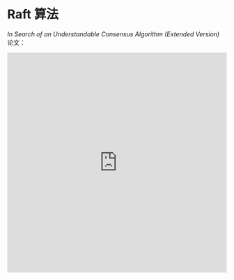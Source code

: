 # Raft 算法

*In Search of an Understandable Consensus Algorithm (Extended Version)* 论文：

<iframe src="https://raft.github.io/raft.pdf#toolbar=0&navpanes=0&statusbar=0&view=FitH" width="100%" style="aspect-ratio: 1/1; border: none"/>

## 拜占庭将军问题

::: tip 拜占庭将军问题
假设多位拜占庭将军中没有叛军，信使的信息可靠但有可能被暗杀的情况下，将军们如何达成是否要进攻的一致性决定？
:::

解决方案大致可以理解成：先在所有的将军中选出一个大将军，用来做出所有的决定。

举例如下：假如现在一共有 3 个将军 A，B 和 C，每个将军都有一个随机时间的倒计时器，倒计时一结束，这个将军就把自己当成大将军候选人，然后派信使传递选举投票的信息给将军 B 和 C，如果将军 B 和 C 还没有把自己当作候选人（自己的倒计时还没有结束），并且没有把选举票投给其他人，它们就会把票投给将军 A，信使回到将军 A 时，将军 A 知道自己收到了足够的票数，成为大将军。在有了大将军之后，是否需要进攻就由大将军 A 决定，然后再去派信使通知另外两个将军，自己已经成为了大将军。如果一段时间还没收到将军 B 和 C 的回复（信使可能会被暗杀），那就再重派一个信使，直到收到回复。

## 复制状态机

复制状态机的核心思想：**相同的初始状态 + 相同的输入 = 相同的结束状态**

![](/distribution/2025-04-26_23-33-05.png)

多个节点上，从相同的初始状态开始，执行相同的一串命令，产生相同的最终状态。

::: tip
在 Raft 中，Leader 将客户端请求（Command）封装到一个个 log entry 中，将这些 log entries 复制到所有 follower 节点，然后大家按相同顺序应用 log entries 中的 command，根据复制状态机的理论，大家的结束状态肯定是一致的。
:::

把复制状态机需要同步的数据量按大小进行分类，它们分别适合不同类型的共识算法：

1. 数据量非常小，如集群成员信息、配置文件、分布式锁、小容量分布式任务队列。可以采用无 Leader 的共识算法（如 **Basic Paxos**），实现有 Chubby、ZooKeeper 等。

![](/distribution/2025-04-28_19-18-23.png)

2. 数据量比较大但可以拆分为不相干的各部分，如大规模存储系统。可以采用有 Leader 的共识算法（如 **Multi Paxos**、**Raft**），实现有 GFS、HDFS 等。

![](/distribution/2025-04-28_19-19-18.png)

3. 不仅数据量大，数据之间还存在关联，这时一个共识算法集群容纳不了所有的数据。这种情况下，就要把数据分片到多个状态机中，状态机之间通过 **两阶段提交** 来保证一致性。这类场景主要是一些如 Spanner、OceanBase、TiDB 等支持分布式事务的分布式数据库。它们通常会对 Paxos 或 Raft 等共识算法进行一定的改造，来满足事务级的要求。

![](/distribution/2025-04-28_19-21-49.png)

## 共识算法

共识是可容错系统中的一个基本问题：即使面对故障，服务器也可以在共享状态上达成一致。

共识算法允许一组节点像一个整体一样一起工作，即使其中的一些节点出现故障也能够继续工作下去，其正确性主要是源于复制状态机的性质：一组 Server 的状态机计算相同状态的副本，即使有一部分的 Server 宕机了它们仍然能够继续运行。

**我们使用共识算法，就是为了实现复制状态机。**

一般通过使用复制日志来实现复制状态机。

每个 Server 存储着一份包括命令序列的日志文件，状态机会按顺序执行这些命令。因为每个日志包含相同的命令，并且顺序也相同，所以每个状态机处理相同的命令序列。由于状态机是确定性的，所以处理相同的状态，得到相同的输出。因此共识算法的工作就是 **保持复制日志的一致性**。

服务器上的共识模块从客户端接收命令并将它们添加到日志中。它与其他服务器上的共识模块通信，以确保即使某些服务器发生故障，每个日志最终包含相同顺序的请求。一旦命令被正确地复制，它们就被称为已提交。每个服务器的状态机按照日志顺序处理已提交的命令，并将输出返回给客户端，因此，这些服务器形成了一个单一的、高度可靠的状态机。

适用于实际系统的共识算法通常具有以下特性：

* **安全**：确保在非拜占庭条件（也就是上文中提到的简易版拜占庭）下的安全性，包括网络延迟、网络分区、丢包、重复发送、乱序问题，无法解决拜占庭问题（如存储不可靠、消息错误）。
* **高可用**：只要大多数服务器都是可操作的，并且可以相互通信，也可以与客户端进行通信，那么这些服务器就可以看作完全功能可用的。在集群中大多数服务器响应，命令就可以完成，不会被少数运行缓慢的服务器来影响整体系统性能。因此，一个典型的由五台服务器组成的集群可以容忍任何两台服务器端故障。假设服务器因停止而发生故障；它们稍后可能会从稳定存储上的状态中恢复并重新加入集群。
* **一致性不依赖时序**：错误的时钟和极端的消息延迟，在最坏的情况下也只会造成可用性问题，而不会产生一致性问题。这一点是共识算法的优势，因为共识算法不受硬件影响，不会因外部因素造成错误。但也造成了一些限制，让共识算法受网络影响很大，在异地容灾场景下，共识算法的支持性比较差。

Raft 区分于其他共识算法的三个特征：

* **Strong Leader**：在 Raft 中，**日志只能从 Leader 流向其他服务器**。这简化了复制日志的管理，使得 Raft 更容易理解。
* **Leader Election**：Raft **使用随机计时器进行 Leader 选举**。这只需在任何共识算法都需要的心跳（heartbeats）上增加少量机制，同时能够简单快速地解决冲突。
* **Membership Changes**：Raft 使用一种 **联合一致（Joint Consensus）的方法** 来处理集群成员变更的问题，变更时，两种不同配置的大多数机器会重叠。这允许整个集群在配置变更期间可以持续正常运行。

长生命周期的强 Leader，是 Raft 实现起来简单，并区别于其他共识算法最重要的特点。但不可忽视的是，这一点也使得 Raft 在性能上存在很大的隐患。因为 Raft 日志流的单向性，Raft 选举出的 Leader 必须具有完整的日志。为了保证时时刻刻都能有具备完整日志的节点可以成为 Leader，Raft 又必须使用 **顺序日志复制** 的方法来避免日志空洞。这就是 Raft 的三个子问题 **领导人选举**、**日志复制**、**安全性** 的闭环逻辑。

![](/distribution/2025-04-28_19-53-19.png)

::: tip no-op（no-operation）补丁
一个节点当选 Leader 后，立刻发送一个自己当前任期的空日志体的 AppendEntries RPC。这样就可以把之前任期内满足提交条件的日志都提交了。

一旦 no-op 完成复制，就可以把之前任期内符合提交条件的日志保护起来了，从而就可以使它们安全提交。因为没有日志体，这个过程应该是很快的。

目前大部分应用于生产系统的 Raft 算法，都是启用 no-op 的。
:::

## 状态简化

### 节点类型

一个 Raft 集群包括若干服务器，以典型的 5 服务器集群举例。在任意的时间，每个服务器一定会处于以下三个状态中的一个：

* **Leader**：负责发起心跳，响应客户端，创建日志，同步日志。
* **Candidate**：Leader 选举过程中的临时角色，由 Follower 转化而来，发起投票参与竞选。
* **Follower**：接收 Leader 的心跳和日志同步数据，投票给 Candidate。

在正常的情况下，只有一个服务器是 Leader，剩下的服务器是 Follower。Follower 是被动的，它们不会发送任何请求，只是响应来自 Leader 和 Candidate 的请求。

![](/distribution/2025-04-26_23-42-29.png)

### 任期

Raft 算法将时间划分为任意长度的任期（term），任期用连续的数字表示，看作当前 term 号。每一个任期的开始都是一次选举，在选举开始时，一个或多个 Candidate 会尝试成为 Leader。如果一个 Candidate 赢得了选举，它就会在该任期内担任 Leader。如果没有选出 Leader，将会开启另一个任期，并立刻开始下一次选举。**Raft 算法保证在任意一个任期内，最多只有一个 Leader。**

![](/distribution/2025-04-27_13-50-45.png)

### RPC 通信

Raft 算法中服务器节点之间使用 RPC 进行通信，并且 Raft 中只有两种主要的 RPC：

* **RequestVote RPC（请求投票）**：由 Candidate 在选举期间发起。
* **AppendEntries RPC（追加条目）**：由 Leader 发起，用来复制日志和提供一种心跳机制。

每个节点都会存储当前的 term 号，当服务器之间进行通信时会交换当前的 term 号：

* 如果有服务器发现自己的 term 号比其他人小，那么他会更新到较大的 term 值。
* 如果一个 Candidate 或者 Leader 发现自己的 term 过期了，他会立即退回成 Follower。
* 如果一台服务器收到的请求的 term 号是过期的，那么它会拒绝此次请求。

### 日志

* **entry**：每一个事件成为 entry，只有 Leader 可以创建 entry。entry 的内容为 `<term, index, cmd>`，其中 cmd 是可以应用到状态机的操作。
* **log**：由 entry 构成的数组，每一个 entry 都有一个表明自己在 log 中的 index。只有 Leader 才可以改变其他节点的 log。entry 总是先被 Leader 添加到自己的 log 数组中，然后再发起共识请求，获得同意后才会被 Leader 提交给状态机。Follower 只能从 Leader 获取新日志和当前的 commitIndex，然后把对应的 entry 应用到自己的状态机中。

## 领导人选举

Raft 使用 **心跳机制** 来触发 Leader 的选举。如果一台服务器能够收到来自 Leader 或者 Candidate 的有效信息，那么它会一直保持为 Follower 状态，并且刷新自己的 electionElapsed，重新计时。

Leader 会向所有的 Follower 周期性发送心跳来保证自己的 Leader 地位。如果一个 Follower 在一个周期内没有收到心跳信息，就叫做选举超时，然后它就会认为此时没有可用的 Leader，并且开始进行一次选举以选出一个新的 Leader。

为了开始新的选举，Follower 会 **自增自己的 term 号** 并且 **转换状态为 Candidate**。然后他会 **投票给自己**，并且并行地向所有节点发起 RequestVote RPC 请求，Candidate 的状态会持续到以下情况发生：

* **获得超过半数选票赢得选举**：成为 Leader 并开始发送心跳。
* **其他节点赢得选举**：收到新 Leader 的心跳后，如果新 Leader 的任期号不小于自己当前的任期号，那么就从 Candidate 回到 Follower 状态。
* **一轮选举结束无人胜出**：每个 Candidate 都在一个自己的随机选举超时时间后增加任期号开始新一轮投票。

赢得选举的条件是：一个 Candidate 在一个任期内收到了来自集群内的多数选票（$\frac{N}{2}+1$），就可以成为 Leader。

在 Candidate 等待选票的时候，它可能收到其他节点声明自己是 Leader 的心跳，此时有两种情况：

* 该 Leader 的 term 号大于等于自己的 term 号，说明对方已经成为 Leader，则自己回退为 Follower。
* 该 Leader 的 term 号小于自己的 term 号，那么会拒绝该请求并让该节点更新 term。

由于可能同一时刻出现多个 Candidate，导致没有 Candidate 获得大多数选票，如果没有其他手段来重新分配选票的话，那么可能会无限重复下去。Raft 使用了 **随机的选举超时时间** 来避免上述情况。每一个 Candidate 在发起选举后，都会随机化一个新的选举超时时间，这种机制使得各个服务器能够分散开来，在大多数情况下只有一个服务器会率先超时；它会在其他服务器超时之前赢得选举。

```c:line-numbers {1}
// 请求投票 RPC Request // [!code highlight]
struct RequestVoteRequest {
    int term;         // 自己当前的任期号
    int candidateId;  // 自己的 ID
    int lastLogIndex; // 自己最后一个日志号
    int lastLogTerm;  // 自己最后一个日志的任期
}
```

```c:line-numbers {1}
// 请求投票 RPC Response // [!code highlight]
struct RequestVoteResponse {
    int  term;        // 自己当前的任期号
    bool voteGranted; // 自己是否投票给这个 Candidate
}
```

对于没有成为 Candidate 的 Follower 节点，对于同一个任期，会按照 **先来先得** 的原则投出自己的选票。

## 日志复制

一条日志（`<index, term, cmd>`）中需要具有三个信息：

* 日志号（`index`）
* Leader 的任期号（`term`）
* 状态机指令（`cmd`）

![](/distribution/2025-04-28_00-21-24.png)

一旦选出了 Leader，它就开始接收客户端的请求。每一个客户端的请求都包含一条需要被复制状态机（Replicated State Machine）执行的命令。Leader 收到客户端请求后，会生成一个 entry，包含 `<index, term, cmd>`，再将这个 entry 添加到自己的日志末尾后，向所有的节点广播该 entry（Leader 并行发送 **AppendEntries RPC** 给 Follower），要求其他服务器复制这条 entry。如果 Follower 接收该 entry，则会将 entry 添加到自己的日志后面，同时返回给 Leader 同意。如果 Leader 收到了超过半数的成功响应，Leader 会将这个 entry 应用到自己的状态机中，之后可以称这个 entry 是 **提交** 的，并且向客户端返回执行结果。

::: tip 日志复制超过了半数的节点后，是否就会百分百会提交呢？
不是。因为从 Follower 复制完成，到 Follower 通知 Leader，再到 Leader 完成提交，是需要时间的。在这个时间内如果 Leader 宕机了，日志复制虽然超过了半数的节点，但是未能完成提交。
:::

Raft 保证以下两个性质：

* 在两个日志里，有两个 entry 拥有相同的 index 和 term，那么它们一定有相同的 cmd。**（通过“仅有 Leader 可以生成 entry”来保证第一个性质）**
* 在两个日志里，有两个 entry 拥有相同的 index 和 term，那么它们前面的 entry 也一定相同。**（通过“一致性检查”来保证第二个性质）**

在此过程中，Leader 或 Follower 随时都有崩溃或缓慢的可能性，Raft 必须要在有宕机的情况下继续支持日志复制，并且保证每个副本日志顺序的一致，以保证复制状态机的实现。具体有三种可能：

1. 如果有 Follower 因为某些原因没有给 Leader 响应，那么 Leader 会不断地重发追加条目请求（**AppendEntries RPC**），哪怕 Leader 已经回复了客户端。
2. 如果有 Follower 崩溃后恢复，这时 Raft 追加条目的一致性检查生效，保证 Follower 能按顺序恢复崩溃后缺失的日志。

::: tip Raft 的一致性检查
Leader 在每一个发往 Follower 的追加条目 RPC 中，会放入前一个日志条目的索引位置和任期号，如果 Follower 在它的日志中找不到前一个日志，那么它就会拒绝此日志，Leader 收到 Follower 的拒绝后，会发送前一个日志条目，从而逐渐向前定位到 Follower 第一个缺失的日志。
:::

3. 如果 Leader 崩溃，那么崩溃的 Leader 可能已经复制了日志到部分 Follower 但还没有提交，而被选出的新 Leader 又可能不具备这些日志，这样就有部分 Follower 中的日志和新 Leader 的日志不相同。Raft 在这种情况下，Leader 通过 **强制 Follower 复制它的日志** 来解决不一致的问题，这意味着 Follower 中跟 Leader 冲突的日志条目会被新 Leader 的日志条目覆盖（因为没有提交，所以不违反外部一致性）。

![](/distribution/2025-04-28_00-47-17.png)

::: tip 总结
通过这种机制，Leader 在当权之后就不需要任何特殊的操作来使日志恢复到一致状态。

Leader 只需要进行正常的操作，然后日志就能在回复 AppendEntries 一致性检查失败的时候自动趋于一致。

Leader 从来不会覆盖或者删除自己的日志条目（**Append-Only**）。

这样的日志复制机制，就可以保证一致性特性：

1. 只要过半的服务器能正常运行，Raft 就能够接收、复制并应用新的日志条目；
2. 在正常情况下，新的日志条目可以在一个 RPC 来回中被复制给集群中的过半机器；
3. 单个运行慢的 Follower 不会影响整体的性能。
:::

```c:line-numbers {1}
// 追加日志 RPC Request // [!code highlight]
struct AppendEntriesRequest {
    int term;         // 自己当前的任期号
    int leaderId;     // Leader (自己) 的 ID
    int prevLogIndex; // 前一个日志的日志号
    int prevLogTerm;  // 前一个日志的任期号
    byte[] entries;   // 当前日志体
    int leaderCommit; // Leader 的已提交日志号
}
```

```c:line-numbers {1}
// 追加日志 RPC Response // [!code highlight]
struct AppendEntriesResponse {
    int  term;    // 自己当前的任期号
    bool success; // Follower 是否包括前一个日志
}
```

如果 leaderCommit > commitIndex，那么把 commitIndex 设为 MIN(leaderCommit, index of last new entry)。

为了使得 Follower 的日志和自己的日志一致，Leader 需要找到 Follower 与它日志一致的地方，然后删除 Follower 在该位置之后的日志，接着把这之后的日志发送给 Follower。Leader 给每一个 Follower 维护了一个 nextIndex，它表示 Leader 将要发送给该追随者的下一条日志条目的索引。当一个 Leader 开始掌权时，它会将 nextIndex 初始化为它的最新的日志条目索引数 +1。如果一个 Follower 的日志和 Leader 的不一致，AppendEntries 一致性检查会在下一次 AppendEntries RPC 时返回失败。在失败之后，Leader 会将 nextIndex 递减然后重试 AppendEntries RPC。最终 nextIndex 会达到一个 Leader 和 Follower 日志一致的地方。这时，AppendEntries 会返回成功，Follower 中冲突的日志条目都被移除了，并且添加所缺少的上了 Leader 的日志条目。一旦 AppendEntries 返回成功，Follower 和 Leader 的日志就一致了，这样的状态会保持到该任期结束。

## 安全性

### Leader 宕机处理：选举限制

如果一个 Follower 落后了 Leader 若干条日志（但没有漏一整个任期），那么在下次选举中，按照领导者选举里的规则，它依旧有可能当选 Leader。它在当选新 Leader 后就永远也无法补上之前缺失的那部分日志，从而造成状态机之间的不一致。

**所以 Leader 需要保证自己存储全部已经提交的日志条目。这样才可以使日志条目只有一个流向：从 Leader 流向 Follower，Leader 永远不会覆盖已经存在的日志条目。**

**RequestVote RPC** 执行了这样的限制：RPC 中包含了 Candidate 的日志信息，如果投票者自己的日志比 Candidate 的还新，它会拒绝掉该投票请求。

Raft 通过比较两份日志中最后一条日志条目的索引值和任期号来定义谁的日志比较新：

* 如果两个日志的 term 不同，term 大的更新；
* 如果 term 相同，更长的 index 更新。

### Leader 宕机处理：新 Leader 是否提交之前任期内的日志条目

一旦当前任期内的某个日志条目已经存储到过半的服务器节点上，Leader 就知道该日志条目可以被 **提交** 了。

如果某个 Leader 在提交某个日志条目之前崩溃了，以后的 Leader 会试图完成该日志条目的 **复制**。复制，而非提交，不能通过心跳提交老日志。

**Raft 永远不会通过计算副本数目的方式来提交之前任期内的日志条目。**

只有 Leader 当前任期内的日志条目才通过计算副本数目的方式来提交。一旦当前任期的某个日志条目以这种方式提交，那么由于日志匹配特性，之前的所有日志条目也都会被间接地提交。

### Follower 和 Candidate 宕机处理

如果 Leader 崩溃，集群中的节点在 electionTimeout 时间内没有收到 Leader 的心跳信息就会触发新一轮的选举，在选举期间整个集群对外是不可用的。

如果 Follower 和 Candidate 崩溃，处理方式会简单很多。之后发送给它的 RequestVote RPC 和 AppendEntries RPC 会失败。由于 **Raft 的所有请求都是幂等的**，所以失败的话会无限的重试。如果崩溃恢复后，就可以收到新的请求，然后选择追加或者拒绝 entry。

### 时间与可用性

Raft 的要求之一就是安全性不依赖于时间：系统不能仅仅因为一些事件发生的比预想的快一些或者慢一些就产生错误。

只要整个系统满足下面的时间要求，Raft 就可以选举出并维持一个稳定的 Leader：

$$
\text{broadcastTime} << \text{electionTimeout} << \text{MTBF}
$$

* **broadcastTime（广播时间）**：向其他节点并发发送消息的平均响应时间。
* **electionTimeout（选举超时时间）**：选举超时时间。
* **MTBF（平均故障时间）**：单台机器的平均健康时间。

broadcastTime 应该比 electionTimeout 小一个数量级，为的是使 Leader 能够持续发送心跳信息（heartbeat）来阻止 Follower 开始选举。

electionTimeout 也要比 MTBF 小几个数量级，为的是使得系统稳定运行。当 Leader 崩溃时，大约会在整个 electionTimeout 的时间内不可用；我们希望这种情况仅占全部时间的很小一部分。

由于 broadcastTime 和 MTBF 是由系统决定的属性，因此需要决定 electionTimeout 的时间。一般来说，broadcastTime 一般为 0.5～20ms，electionTimeout 可以设置为 10～500ms，MTBF 一般为几个月甚至更长。

## 集群成员变更

### 两阶段方法

在需要改变集群配置的时候（如增删节点、替换宕机的机器或者改变复制的程度），Raft 可以进行配置变更自动化。自动化配置变更机制最大的难点是 **保证转换过程中不会出现同一任期的两个 Leader**，因为转换期间整个集群可能划分为 **两个独立的大多数**。（脑裂问题）

![](/distribution/2025-04-28_12-54-02.png)

图片所示为 3 节点集群（S1、S2、S3）扩容到 5 节点集群（S1、S2、S3、S4、S5）。S1、S2 为老配置集群，S3、S4、S5 为新配置集群。老配置为 3 节点，S1、S2 可以选出一个 Leader，新配置为 5 节点，S3、S4、S5 可以选出一个 Leader。

为了解决这个问题，配置采用了一种 **两阶段** 的方法。

集群先切换到一个过渡的配置，称为 **联合一致**。

* 第一阶段，Leader 发起 $C_{old,new}$，使整个集群进入 **联合一致状态**。这时，所有 RPC 都要在新旧两个配置中都达到大多数才算成功。
* 第二阶段，Leader 发起 $C_{new}$，使整个集群进入 **新配置状态**。这时，所有 RPC 只要在新配置下能达到大多数就算成功。

和普通日志不同，对于集群成员变更的日志，只要服务器将该配置日志条目增加到自己的日志中，他就会用该配置做出未来所有的决策。**这就意味着无论新配置日志条目是否提交，服务器总是会使用它日志中最新的配置。**

而 Leader 只要发起了 $C_{old,new}$ 或 $C_{new}$，就会直接按照联合一致或者新配置来执行。

### 宕机处理

我们假设 Leader 可以在集群成员变更的任何时候宕机，大概有以下几种可能：

1. Leader 在 $C_{old,new}$ 未提交时宕机
2. Leader 在 $C_{old,new}$ 已提交但 $C_{new}$ 未发起时宕机
3. Leader 在 $C_{new}$ 已发起时宕机

![](/distribution/2025-04-28_13-12-47.png)

图片所示为 3 节点集群（S1、S2、S3）扩容到 5 节点集群（S1、S2、S3、S4、S5）。其中 S3 是当前任期的 Leader，这时我们增加 S4、S5 两个节点，Raft 会先将它们设置为只读，等到它们追上日志进度后，才会开始集群成员变成。然后现任 Leader S3 发起 $C_{old,new}$ 并复制给了 S4、S5，这时的 S3、S4、S5 已经进入了联合一致状态，他们的决策要在新旧两个配置中都达到大多数才算成功。

**1. Leader 在 $C_{old,new}$ 未提交时宕机**

![](/distribution/2025-04-28_13-23-47.png)

S1、S2 超时，开始进行选举，并且可以产生一个老配置的 Leader。但是，在联合一致状态下，S3 必须要在老配置（S1、S2、S3）和新配置（S1、S2、S3、S4、S5）下都拿到超过半数选票才能当选。

所以 S3 无法当选 Leader，集群中只能选出 S1、S2 中的一个 Leader。这样集群成员变更就失败了，但不会出现两个 Leader。

![](/distribution/2025-04-28_13-25-52.png)

这里还有一种可能，选出的新 Leader 具有 $C_{old,new}$，但按照安全性限制，这个新 Leader 无法提交 $C_{old,new}$。可以让他继续发送 $C_{new}$，继续进行集群成员变更。

![](/distribution/2025-04-28_15-45-17.png)

如图，Leader 复制 $C_{old,new}$ 到新老配置的大多数节点，满足联合一致，但 Leader 在 $C_{old,new}$ 未提交时宕机，这时 S1 当选 Leader，根据安全性规则，S1 不可以直接提交 $C_{old,new}$，所以 S1 只能继续复制 $C_{new}$，这时它把 $C_{new}$ 复制到了 S1、S4、S5 节点，构成了新配置集群的大多数，但这时能提交 $C_{new}$ 吗？

不可以。因为没有 S3 的反馈，$C_{old,new}$ 的提交规则并没有被满足。这时提交的 $C_{new}$ 会把 $C_{old,new}$ 一并提交，这是不安全的。

在某些设计中，可以强制让 $C_{new}$ 按照联合一致规则提交，如果 Leader 满足不了条件会自动退位。

**2. Leader 在 $C_{old,new}$ 已提交但 $C_{new}$ 未发起时宕机**

在这种情况下，Leader 的 $C_{old,new}$ 日志在新旧两种配置的集群中超过半数了，$C_{old,new}$ 就可以被提交了。

![](/distribution/2025-04-28_13-28-16.png)

如果 Leader 在 $C_{old,new}$ 已提交但 $C_{new}$ 未发起时宕机，选举限制安全性规则决定了选出的新 Leader 一定具有 $C_{old,new}$，也就是符合在两种配置集群中都超过半数，已经不存在出现脑裂问题的可能了。

![](/distribution/2025-04-28_13-34-13.png)

联合一致状态下，也是可以正常执行命令的，但也需要在两个配置集群中都达到大多数才能提交。

**3. Leader 在 $C_{new}$ 已发起时宕机**

$C_{old,new}$ 提交后，Leader 就会发起 $C_{new}$，这时 Leader 只要满足新配置中的条件，就可以提交日志。要 $C_{new}$ 发起，意味着 $C_{old,new}$ 已经被复制到了大多数节点，就不需要再去管老配置。

![](/distribution/2025-04-28_13-36-54.png)

如果 Leader 在 $C_{new}$ 已发起时宕机，已经复制了 $C_{new}$ 的节点会 **只按新配置选举**，没有复制 $C_{new}$ 的节点会 **按新老配置选举**。有没有复制 $C_{new}$ 的节点都有可能当上 Leader。没有复制 $C_{new}$ 的节点选举成功也会发 $C_{new}$。

![](/distribution/2025-04-28_13-42-19.png)

图片所示为 5 节点集群（S1、S2、S3、S4、S5）缩容到 3 节点集群（S1、S2、S3）。这时如果 Leader 宕机了，$C_{new}$ 会不会被覆盖？

不会。因为处于联合一致状态的节点，也就是只复制了 $C_{old,new}$ 没有复制 $C_{new}$ 的节点，必须要在两个集群中都得到大多数选票才能选举成功。而 S2、S3 不会投票给 S1、S4、S5 中的一个，所以 S3 宕机只有 S2 才能当选，已提交的 $C_{new}$ 不会被覆盖。

### 总结

![](/distribution/2025-04-28_17-18-28.png)

在 $C_{old,new}$ 发起但未提交时，Raft 集群还未进入联合一致状态。这时 Leader 宕机，可以仅靠老配置选出来的新 Leader。

一旦 $C_{old,new}$ 提交，Raft 集群就进入了联合一致状态，这时 Leader 宕机，选出的新 Leader 也要符合联合一致的选票规则了。

$C_{old,new}$ 提交后，Leader 就可以发起 $C_{new}$，从 $C_{new}$ 开始，集群就可以仅靠新配置进行选举和日志复制了。

如果是缩减集群的情况下，Leader 可能自身就是缩减的对象，那么它会在 $C_{new}$ 复制完成后自动退位。

::: tip 集群成员变更的三个补充规则
1. 新增节点时，需要等新增的节点完成日志同步再开始集群成员变更。这是为了防止集群在新增节点还未同步日志时就进入联合一致状态或新配置状态，影响正常命令日志提交。
2. 缩减节点时，Leader 本身可能就是要缩减的节点，这时它会在完成 $C_{new}$ 的提交后自动退位。在发起 $C_{new}$ 后，要退出集群的 Leader 就会处在操纵一个不包含它本身的 Raft 集群的状态下。这时它可以发送 $C_{new}$ 日志，但是日志计数时不计自身。
3. 为了避免下线的节点超时选举而影响集群运行，服务器会在它确信集群中有 Leader 存在时拒绝 RequestVote RPC。因为 $C_{new}$ 的新 Leader 不会再发送心跳给要退出的节点，如果这些节点没有及时下线，它们会超时增加任期号后发送 RequestVote RPC。虽然它们不可能当选 Leader，但会导致 Raft 集群进入投票选举阶段，影响集群的正常运行。为了解决这个问题，Raft 在 RequestVote RPC 上补充了一个原则：一个节点如果在最小超时时间之内收到了 RequestVote RPC，那么它会拒绝此 RPC。这样，只要 Follower 连续收到 Leader 的心跳，那么退出集群节点的 RequestVote RPC 就不会影响到 Raft 集群的正常运行了。
:::

::: warning
这种集群成员变更的方法一般称为 Joint Consensus 方法或多节点变更方法。这种方法边界情况很多，实现复杂，实际上有点违背 Raft 的设计初衷。所以现在大多数对 Raft 算法的实现都是基于 **单节点变更** 的方法。单节点变更可以极大简化实现难度。
:::

## 单节点变更

联合一致（Joint Consensus）集群成员变更方法比较复杂，不太契合 Raft 的易理解性。在 Diego Ongaro 的博士论文和后续的大部分对 Raft 实现中，都使用的是另一种更简单的单节点变更方法，即一次只增减一个节点，称为 **单节点集群成员变更方法**。

### 特性

**在 Raft 的单节点变更方法中，只增减一个节点时无法选出两个 Leader。**

其原因在于新旧配置的“大多数”（majority）必然存在重叠节点，这些重叠节点的投票只能投给一个配置（要么旧配置，要么新配置），从而避免了脑裂（split brain）问题。这样增减一个节点的情况下，就可以不经过联合一致，直接从老配置切换到新配置。

**1. 新旧配置的“大多数”必然重叠**

假设集群当前有 $N$ 个节点（旧配置），变更为 $N±1$ 个节点（新配置）。无论增减哪一个节点，新旧配置的“大多数”分别为：

* 旧配置的大多数：$⌈N/2⌉+1$
* 新配置的大多数：$⌈(N±1)/2⌉+1$

旧配置的大多数和新配置的大多数必须包含至少一个重叠节点（即两者交集非空）。

![](/distribution/2025-04-28_20-12-06.png)

**2. 重叠节点的投票是互斥的**

Raft 要求每个节点在同一任期内只能投一次票。因此重叠节点无法同时为旧配置和新配置的候选人投票。如果它投给旧配置的 Leader，则新配置无法获得足够票数；反之亦然。

**3. 无法同时满足两个“大多数”**

要选出两个 Leader（旧配置和新配置各一个），需要：

* 旧配置的 Leader 获得旧配置的大多数投票。
* 新配置的 Leader 获得新配置的大多数投票。

但由于重叠节点的投票互斥，两个“大多数”无法同时满足：

* 如果重叠节点投给旧配置，新配置无法凑够大多数。
* 如果重叠节点投给新配置，旧配置无法凑够大多数。

**4. 对比：多节点变更的脑裂风险**

在联合一致（Joint Consensus）中，若同时增减多个节点，新旧配置的“大多数”可能无重叠，此时可能同时选出两个 Leader（脑裂）。而单节点变更通过强制“大多数”重叠，天然避免了这一问题。

如果需要一次增减多个节点，只需要多次执行单节点变更即可。

### 步骤

集群要从 3 节点切换到 4 节点：

![](/distribution/2025-04-28_21-00-19.png)

1. 完成增加节点的日志同步

::: tip 如何判断增加节点完成了日志同步？
增加节点在追赶日志的同时，Leader 也在不断接收新的日志，所以看起来新增的节点和其他 Follower 一样，永远会落后 Leader 当前的若干日志。可以通过分多轮同步的方法来完成同步。每一轮开始，Leader 记录下当前日志号，然后同步新增节点的日志至此位置。如此重复，在一定的轮数（如 10 轮）后，就可以认为新增节点的日志已经足够新，可以开始集群成员变更了。
:::

2. 当前的 Leader S3 开始产生并发送 $C_{new}$。和联合一致方法一样，当前的 Leader S3 有 $C_{new}$ 的日志后，它就按照新配置来执行了。也就是说 $C_{new}$ 只有复制到了三个节点以上才能完成提交。
3. $C_{new}$ 复制到了 S1 和 S4 中，S3 完成了 $C_{new}$ 的提交，单节点成员集群变更完成。

![](/distribution/2025-04-28_21-07-35.png)

::: warning 在 $C_{new}$ 没有复制到大多数节点时 Leader 宕机：
1. 选出的新 Leader 可能是 S4，具有 $C_{new}$，那么它会继续进行集群成员变更。
2. 选出的新 Leader 也可能是 S1 或 S2，没有 $C_{new}$，这时集群成员变更失败。

因为 S4 复制了 $C_{new}$，所以它需要三个节点的选票才能当选，也就是 S1、S2、S3 至少有两者给它投票了。这也是老配置的大多数，所以这里不会产生脑裂现象。
:::

### 缺陷

1. 联合一致支持一步完成机器的替换，比如我们可以通过联合一致的方法把原来集群的 (a,b,c) 三台机器替换为 (d,b,c) 三台机器。但使用单节点变更就只能由 (a,b,c) 三台机器替换为 (a,b,c,d) 四台机器再替换为 (d,b,c) 三台机器，需要两步。
2. 单节点变更过程必然经历偶数节点的状态，这会降低集群的高可用性。当机器两两分布时，如果发生网络分区，则无法选出 Leader。
   * 解决办法：**优化单节点变更的过程中偶数节点集群的大多数概念。**
   * 对于 4 机器集群，老配置中的任意两个节点 (a,b)、(a,c)、(b,c) 也可以算作变更过程中四节点的大多数，可以让 $C_{new}$ 提交。
   * 因为 (a,b)、(a,c)、(b,c) 是新老配置的最小交集，只要它们都复制了 $C_{new}$，就可以保证选出的新 Leader 一定是新配置的，所以不会发生脑裂问题。
3. 连续的两次变更，如果第一步变更的过程中如果出现了切主，那么紧跟着的下一次变更可能出现错误。

![](/distribution/2025-04-28_22-11-10.png)

![](/distribution/2025-04-28_22-42-06.png)

::: danger 可能出现的错误
集群准备从 4 节点增加两个节点到 6 节点，分为两次单节点成员变更进行。Leader S3 把 $C_{new1}$ 复制到了 S5（要增加的节点），之后 S3 宕机，重新选举，S1 依靠 S2、S4 的两票当选 Leader，这时认为 $C_{new1}$ 变更失败，新 Leader S1 开始 $C_{new2}$ 的复制，$C_{new2}$ 向集群中增加节点 S6，这时的新 Leader S1 不认为集群中存在 S5，所以 $C_{new2}$ 还是把集群从 4 节点变成 5 节点。所以 S1 把 $C_{new2}$ 复制到了 S1、S2、S6 后，就达到了 5 节点的大多数，可以提交 $C_{new2}$ 了，认为单节点集群成员变更完成。之后 S1 宕机，S3 依靠 S3、S4、S5 的选票重新当选 Leader，这时对于 S3 而言还是 $C_{new1}$ 的配置，认为集群是 S1 到 S5 五个节点，所以只需要三票就可以当选。S3 当选 Leader 后，就会把 $C_{new1}$ 复制到所有的节点，造成已提交的 $C_{new2}$ 被覆盖，S3 根本不知道 S6 的存在，所以 S6 上的 $C_{new2}$ 不会被覆盖。**这里已提交的 $C_{new2}$ 被覆盖了。**
:::

::: tip 解决方法
新 Leader 必须提交一条自己任期内的 no-op 日志，才能开始单节点集群成员变更。这样，S1 在当选新 Leader 后，就可以通过 no-op 把未提交的 $C_{new1}$ 覆盖掉，再开始 $C_{new2}$ 的复制，就不会出现上述问题。
:::

## 日志压缩机制

为什么要进行日志压缩？因为随着 Raft 集群的不断运行，各状态机上的 log 也在不断地积累，总会有一个时间把状态机的内存打爆，所以我们需要一个机制来安全地清理状态机上的 log。

Raft 采用的是一种快照技术，每个节点在达到一定条件之后，可以把当前日志中的命令都写入自己的快照，然后就可以把已经并入快照的日志都删除了。

快照中一个 key 只会留有最新的一份 value，占用空间比日志小很多。

![](/distribution/2025-04-29_00-46-08.png)

::: tip 一个 Follower 落后 Leader 很多，如果老的日志被清理了，Leader 怎么同步给 Follower 呢？
Raft 的策略是直接向 Follower 发送自己的快照。
:::

## 只读操作处理

直观上讲 Raft 的读只要直接读取 Leader 上的结果就行了。但直接从 Leader 的状态机取值实际上并不是**线性一致性读（强一致性读）**。

**线性一致性读（强一致性读）的定义**：读到的结果要是读请求发起时已经完成提交的结果（快照）。

![](/distribution/2025-04-29_00-48-43.png)

在 Leader 和其他节点发生了网络分区的情况下，其他节点可能已经重新选出了一个 Leader，而如果老 Leader 在没有访问其他节点的情况下直接拿自身的值返回客户端，这个读取的结果就有可能不是最新的。

要追求线性一致性读（强一致性读），需要让 **这个读的过程或结果，也在大多数节点上达到共识。**

稳妥的方法是把读也当作一个 log，由 Leader 发到所有的节点上寻求共识，这个读的 log 提交后，得到的结果一定是符合线性一致性的。可以对这个方法进行优化，并符合以下规则：

1. 线性一致性读一定要发往 Leader。
2. 如果一个 Leader 在它的任期内还没有提交一个日志，那么它要在提交了一个日志后才能反馈 Client 读请求（可以通过 no-op 补丁来优化这一点）。因为只有在自己任期内提交了一个日志，Leader 才能确认之前任期的哪些日志已被提交，才不会出现已提交的数据读取不到的情况。

::: tip
安全性规则能保证被选出的 Leader 一定具有所有已被提交的日志，但它有可能有的日志还没有提交，它并不能确定哪些日志是已提交的，哪些日志没提交，而在它任期内提交一个日志，就能确定这一点。
:::

3. 在进行读操作前，Leader 要向所有节点发送心跳，并得到大多数节点的反馈，以确认自己仍是 Leader。
4. Leader 把自己已提交的日志号设为 readIndex，只要 Leader 应用到了 readIndex 的日志，就可以查询状态机结果并返回 Client 了。

优化过后的线性一致性读，也至少需要一轮 RPC（Leader 确认的心跳），并不比写操作快多少（写操作最少一轮 AppendEntries RPC）。

所以还可以继续优化，因为读的这轮 RPC 仅仅是为了确认集群中没有新 Leader 产生。那么如果 Leader 上一次心跳发送的时间还不到选举超时时间的下界，集群就不能选出一个新 Leader，那么这段时间就可以不经过这轮心跳确认，直接返回读的结果。

如果不要求强一致性读，怎样利用 Follower 承载更大的读压力？**（弱一致性读）**

1. Follower 接收到读请求后，向 Leader 请求 readIndex。
2. Follower 等待自身状态机应用日志到 readIndex。
3. Follower 查询状态机结果，并返回客户端。

## 性能

分析 Raft 的性能：最根本的，每完成一个日志（命令）的复制与提交，需要的网络（RPC）来回次数。Raft 在理想情况下，只需要一次 AppendEntries RPC 来回即可提交日志（理论上的极限）。

影响 Raft 性能的因素以及优化方法：

1. **选举及维持 Leader 所需的代价**：合理设置选举超时时间。
2. **Batch**：一个日志可以包含多个命令，然后批量进行复制，来节省网络。
3. **Pipeline**：Leader 不用等待 Follower 的回复，就继续给 Follower 发送下一个日志。
4. **Multi-Raft**：将数据分组，每组数据是独立的，用自己的 Raft 来同步。

![](/distribution/2025-04-29_01-14-41.png)

## Raft 与 Paxos 比较

> Raft 不允许日志空洞，所以性能没 Paxos 好。

长生命周期的强 Leader，是 Raft 实现起来简单，并区别于其他共识算法最重要的特点。要保证日志只能从 Leader 流向 Follower，Raft 选举出的 Leader 必须具有完整的日志。为了保证时时刻刻都能有具备完整日志的节点可以成为 Leader，Raft 又必须使用 **顺序日志复制** 的方法来避免日志空洞。

这里的 Paxos 实际上指的是一个 **能完美处理所有日志空洞带来的边界情况**，并能保证处理这些边界情况的代价要小于允许日志空洞带来的收益的共识算法。

Raft 确实不允许日志空洞这个性能上限，但大部分系统实现连 Raft 的上限都是远远没有达到的，所以无需考虑 Raft 本身的瓶颈。Raft 也有允许日志空洞的实现，比如 ParallelRaft 就是 Raft 允许日志空洞的改造。
